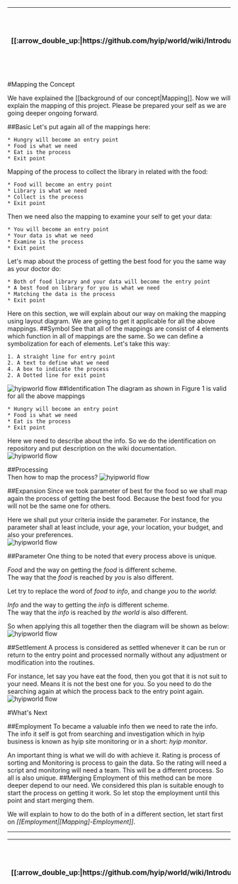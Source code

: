 <table>
  <thead>
    <tr>
      <th>[[:arrow_double_up:|https://github.com/hyip/world/wiki/Introduction]]</th>
      <th>[[:arrow_up_small:|https://github.com/hyipworld/hyipworld.github.io/wiki/Introduction]]</th>
      <th>[[:rewind:|Introduction]] [[Intro|Introduction]]</th>
      <th>[[:arrow_backward:|Mapping]] [[Prev|Mapping]]</th>
      <th>[[:repeat:|[Mapping]-Basic-Concept]] [[Reload|[Mapping]-Concept]]</th>
      <th>[[Next|[Mapping]-Employment]] [[:arrow_forward:|[Mapping]-Employment]]</th>
      <th>[[Last|[Mapping]-Overall]] [[:fast_forward:|[Mapping]-Overall]]</th>
      <th>[[:arrow_down_small:|https://github.com/hyip/rating]]</th>
      <th>[[:arrow_double_down:|https://github.com/hyip/rating/wiki/Introduction]]</th>
    </tr>
  </thead>
</table>
#Mapping the Concept

We have explained the [[background of our concept|Mapping]]. Now we will explain the mapping of this project. Please be prepared your self as we are going deeper ongoing forward.

##Basic
Let's put again all of the mappings here:
```
* Hungry will become an entry point
* Food is what we need 
* Eat is the process
* Exit point  
```
Mapping of the process to collect the library in related with the food:
```
* Food will become an entry point
* Library is what we need 
* Collect is the process
* Exit point  
```
Then we need also the mapping to examine your self to get your data:
```
* You will become an entry point
* Your data is what we need 
* Examine is the process
* Exit point  
```
Let's map about the process of getting the best food for you the same way as your doctor do:
```
* Both of food library and your data will become the entry point
* A best food on library for you is what we need 
* Matching the data is the process
* Exit point  
```
Here on this section, we will explain about our way on making the mapping using layout diagram. We are going to get it applicable for all the above mappings.
##Symbol
See that all of the mappings are consist of 4 elements which function in all of mappings are the same. So we can define a symbolization for each of elements. Let's take this way:
```
1. A straight line for entry point
2. A text to define what we need
4. A box to indicate the process 
2. A Dotted line for exit point
``` 
![hyipworld flow](https://hyipworld.github.io/images/github/doc/figure1.png)
##Identification
The diagram as shown in Figure 1 is valid for all the above mappings
```
* Hungry will become an entry point
* Food is what we need 
* Eat is the process
* Exit point  
```

Here we need to describe about the info. So we do the identification on repository and put description on the wiki documentation.  
![hyipworld flow](https://hyipworld.github.io/images/github/doc/figure2.png)

##Processing  
Then how to map the process?
![hyipworld flow](https://hyipworld.github.io/images/github/doc/figure3.png)

##Expansion
Since we took parameter of best for the food so we shall map again the process of getting the best food. Because the best food for you will not be the same one for others.

Here we shall put your criteria inside the parameter. For instance, the parameter shall at least include, your age, your location, your budget, and also your preferences.   
![hyipworld flow](https://hyipworld.github.io/images/github/doc/figure4.png)

##Parameter
One thing to be noted that every process above is unique.  
  
_Food_ and the way on getting the _food_ is different scheme.  
The way that the _food_ is reached by _you_ is also different.  

Let try to replace the word of _food_ to _info_, and change _you_ to _the world_:  

_Info_ and the way to getting the _info_ is different scheme.  
The way that the _info_ is reached by _the world_ is also different.  
 
So when applying this all together then the diagram will be shown as below:  
![hyipworld flow](https://hyipworld.github.io/images/github/doc/figure5.png)

##Settlement
A process is considered as settled whenever it can be run or return to the entry point and processed normally without any adjustment or modification into the routines.

For instance, let say you have eat the food, then you got that it is not suit to your need. Means it is not the best one for you. So you need to do the searching again at which the process back to the entry point again.   
![hyipworld flow](https://hyipworld.github.io/images/github/doc/figure6.png)

#What's Next

##Employment
To became a valuable info then we need to rate the info. The info it self is got from searching and investigation which in hyip business is known as hyip site monitoring or in a short: _hyip monitor_.

An important thing is what we will do with achieve it. Rating is process of sorting and Monitoring is process to gain the data. So the rating will need a script and monitoring will need a team. This will be a different process. So all is also unique.
##Merging
Employment of this method can be more deeper depend to our need. We considered this plan is suitable enough to start the process on getting it work. So let stop the employment until this point and start merging them. 

We will explain to how to do the both of in a different section, let start first on _[[Employment|[Mapping]-Employment]]_.
***
<table>
  <thead>
    <tr>
      <th>[[:arrow_double_up:|https://github.com/hyip/world/wiki/Introduction]]</th>
      <th>[[:arrow_up_small:|https://github.com/hyipworld/hyipworld.github.io/wiki/Introduction]]</th>
      <th>[[:rewind:|Introduction]] [[Intro|Introduction]]</th>
      <th>[[:arrow_backward:|Mapping]] [[Prev|Mapping]]</th>
      <th>[[:repeat:|[Mapping]-Basic-Concept]] [[Reload|[Mapping]-Concept]]</th>
      <th>[[Next|[Mapping]-Employment]] [[:arrow_forward:|[Mapping]-Employment]]</th>
      <th>[[Last|[Mapping]-Overall]] [[:fast_forward:|[Mapping]-Overall]]</th>
      <th>[[:arrow_down_small:|https://github.com/hyip/rating]]</th>
      <th>[[:arrow_double_down:|https://github.com/hyip/rating/wiki/Introduction]]</th>
    </tr>
  </thead>
</table>